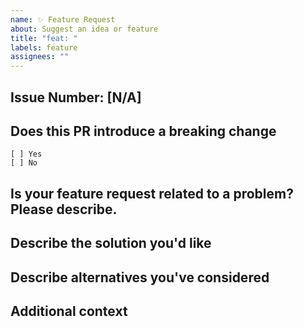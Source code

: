 ```yaml
---
name: ✨ Feature Request
about: Suggest an idea or feature
title: "feat: "
labels: feature
assignees: ""
---
```


## Issue Number: \[N/A]

## Does this PR introduce a breaking change

    [ ] Yes
    [ ] No

<!-- If this PR contains a breaking change, please describe the impact and migration path for existing applications below. -->

## Is your feature request related to a problem? Please describe.

<!-- Please describe the problem you are trying to solve. -->

## Describe the solution you'd like

<!-- Please describe the desired behavior. -->

## Describe alternatives you've considered

<!-- Please describe the current behavior that you are modifying, or link to a relevant issue. -->

## Additional context

<!-- Add any other context or screenshots about the feature request here. -->
